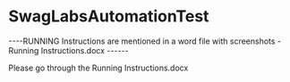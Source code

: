 # SwagLabsAutomationTest

----RUNNING Instructions are mentioned in a word file with screenshots - Running Instructions.docx ------


Please go through the  Running Instructions.docx 


